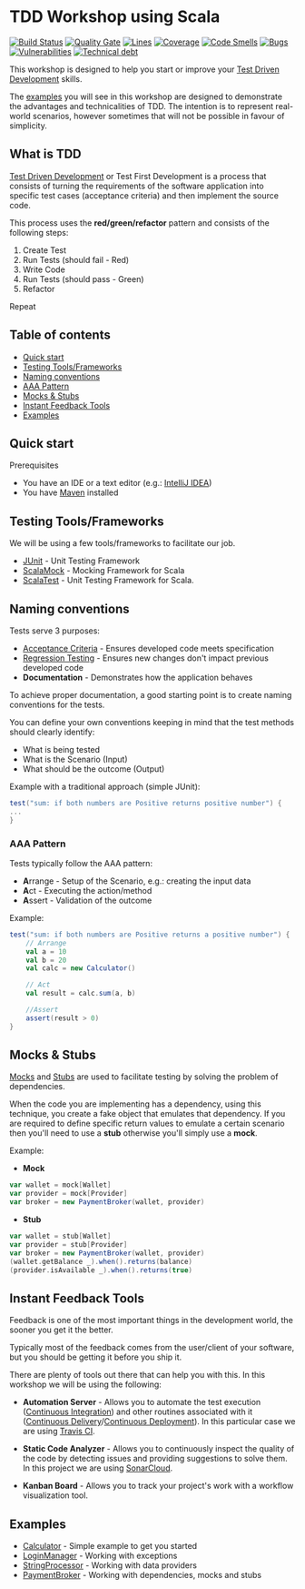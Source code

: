 # TDD Workshop using Scala 

[![Build Status](https://travis-ci.org/rafaelspinto/workshop-tdd-scala.svg?branch=master)](https://travis-ci.org/rafaelspinto/workshop-tdd-scala) [![Quality Gate](https://sonarcloud.io/api/project_badges/measure?project=workshop%3Atdd-scala&metric=alert_status)](https://sonarcloud.io/dashboard?id=workshop%3Atdd-scala) [![Lines](https://sonarcloud.io/api/project_badges/measure?project=workshop%3Atdd-scala&metric=ncloc)](https://sonarcloud.io/dashboard?id=workshop%3Atdd-scala) [![Coverage](https://sonarcloud.io/api/project_badges/measure?project=workshop%3Atdd-scala&metric=coverage)](https://sonarcloud.io/dashboard?id=workshop%3Atdd-scala) [![Code Smells](https://sonarcloud.io/api/project_badges/measure?project=workshop%3Atdd-scala&metric=code_smells)](https://sonarcloud.io/dashboard?id=workshop%3Atdd-java) [![Bugs](https://sonarcloud.io/api/project_badges/measure?project=workshop%3Atdd-java&metric=bugs)](https://sonarcloud.io/dashboard?id=workshop%3Atdd-java) [![Vulnerabilities](https://sonarcloud.io/api/project_badges/measure?project=workshop%3Atdd-java&metric=vulnerabilities)](https://sonarcloud.io/dashboard?id=workshop%3Atdd-java) [![Technical debt](https://sonarcloud.io/api/project_badges/measure?project=workshop%3Atdd-java&metric=sqale_index)](https://sonarcloud.io/dashboard?id=workshop%3Atdd-java)


This workshop is designed to help you start or improve your [Test Driven Development](https://en.wikipedia.org/wiki/Test-driven_development) skills.

The [examples](#examples) you will see in this workshop are designed to demonstrate the advantages and technicalities of TDD. The intention is to represent real-world scenarios, however sometimes that will not be possible in favour of simplicity.


## What is TDD

[Test Driven Development](https://en.wikipedia.org/wiki/Test-driven_development) or Test First Development is a process that consists of turning the requirements of the software application into specific test cases (acceptance criteria) and then implement the source code.

This process uses the **red/green/refactor** pattern and consists of the following steps:

1. Create Test
2. Run Tests (should fail - Red)
3. Write Code
4. Run Tests (should pass - Green)  
5. Refactor

Repeat

## Table of contents

* [Quick start](#quick-start)
* [Testing Tools/Frameworks](#testing-toolsframeworks)
* [Naming conventions](#naming-conventions)
* [AAA Pattern](#aaa-pattern)
* [Mocks & Stubs](#mocks--stubs)
* [Instant Feedback Tools](#instant-feedback-tools)
* [Examples](#examples)

## Quick start

Prerequisites

* You have an IDE or a text editor (e.g.: [IntelliJ IDEA](https://www.jetbrains.com/idea/download))
* You have [Maven](https://maven.apache.org/) installed


## Testing Tools/Frameworks

We will be using a few tools/frameworks to facilitate our job.

* [JUnit](https://junit.org/junit4/) - Unit Testing Framework
* [ScalaMock](https://scalamock.org/) - Mocking Framework for Scala
* [ScalaTest](http://www.scalatest.org/) - Unit Testing Framework for Scala.

## Naming conventions

Tests serve 3 purposes:

* [Acceptance Criteria](https://en.wikipedia.org/wiki/Acceptance_testing) - Ensures developed code meets specification
* [Regression Testing](https://en.wikipedia.org/wiki/Regression_testing) - Ensures new changes don't impact previous developed code
* **Documentation** - Demonstrates how the application behaves

To achieve proper documentation, a good starting point is to create naming conventions for the tests.

You can define your own conventions keeping in mind that the test methods should clearly identify:

* What is being tested
* What is the Scenario (Input)
* What should be the outcome (Output)

Example with a traditional approach (simple JUnit):

```scala
test("sum: if both numbers are Positive returns positive number") {
...
}
```

### AAA Pattern

Tests typically follow the AAA pattern:

* **A**rrange - Setup of the Scenario, e.g.: creating the input data
* **A**ct - Executing the action/method
* **A**ssert - Validation of the outcome

Example:


```scala
test("sum: if both numbers are Positive returns a positive number") {
    // Arrange
    val a = 10
    val b = 20
    val calc = new Calculator()

    // Act
    val result = calc.sum(a, b)

    //Assert
    assert(result > 0)
}
```

## Mocks & Stubs

[Mocks](https://en.wikipedia.org/wiki/Mock_object) and [Stubs](https://en.wikipedia.org/wiki/Method_stub) are used to facilitate testing by solving the problem of dependencies.

When the code you are implementing has a dependency, using this technique, you create a fake object that emulates that dependency. If you are required to define specific return values to emulate a certain scenario then you'll need to use a **stub** otherwise you'll simply use a **mock**.


Example:


* **Mock**

```scala
var wallet = mock[Wallet]
var provider = mock[Provider]
var broker = new PaymentBroker(wallet, provider)

```

* **Stub**
```scala
var wallet = stub[Wallet]
var provider = stub[Provider]
var broker = new PaymentBroker(wallet, provider)
(wallet.getBalance _).when().returns(balance)
(provider.isAvailable _).when().returns(true)
```

## Instant Feedback Tools

Feedback is one of the most important things in the development world, the sooner you get it the better.

Typically most of the feedback comes from the user/client of your software, but you should be getting it before you ship it.

There are plenty of tools out there that can help you with this. In this workshop we will be using the following:

* **Automation Server** - Allows you to automate the test execution ([Continuous Integration](https://www.thoughtworks.com/continuous-integration)) and other routines associated with it ([Continuous Delivery](https://martinfowler.com/bliki/ContinuousDelivery.html)/[Continuous Deployment](https://www.agilealliance.org/glossary/continuous-deployment/)). In this particular case we are using [Travis CI](https://travis-ci.org/).

* **Static Code Analyzer** - Allows you to continuously inspect the quality of the code by detecting issues and providing suggestions to solve them. In this project we are using [SonarCloud](http://sonarcloud.io).

* **Kanban Board** - Allows you to track your project's work with a workflow visualization tool.


## Examples

* [Calculator](/src/test/scala/workshop/calculator) - Simple example to get you started
* [LoginManager](/src/test/scala/workshop/login) - Working with exceptions
* [StringProcessor](/src/test/scala/workshop/strings) - Working with data providers
* [PaymentBroker](/src/test/scala/workshop/payment) - Working with dependencies, mocks and stubs
